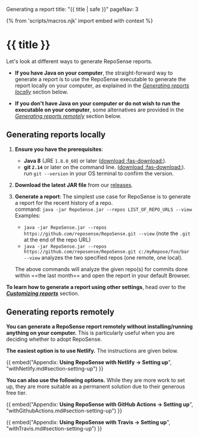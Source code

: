 <variable name="title">Generating a report</variable>
<frontmatter>
  title: "{{ title | safe }}"
  pageNav: 3
</frontmatter>

{% from 'scripts/macros.njk' import embed with context %}

<h1 class="display-4"><md>{{ title }}</md></h1>

<div class="lead">

Let's look at different ways to generate RepoSense reports.
</div>


* **If you have Java on your computer**, the straight-forward way to generate a report is to use the RepoSense executable to generate the report locally on your computer, as explained in the [_Generating reports locally_](#generating-reports-locally) section below.

* **If you don't have Java on your computer or do not wish to run the executable on your computer**, some alternatives are provided in the [_Generating reports remotely_](#generating-reports-remotely) section below.

<!-- ==================================================================================================== -->

## Generating reports locally

1. **Ensure you have the prerequisites**:
   * **Java 8** (JRE `1.8.0_60`) or later ([download :fas-download:](https://www.java.com/en/)).
   * **git `2.14`** or later on the command line. ([download :fas-download:](https://git-scm.com/downloads)).<br> run `git --version` in your OS terminal to confirm the version.

1. **Download the latest JAR file** from our [releases](https://github.com/reposense/RepoSense/releases/latest).

1. **Generate a report**: The simplest use case for RepoSense is to generate a report for the recent history of a repo.<br>
  command: `java -jar RepoSense.jar --repos LIST_OF_REPO_URLS --view`<br>
  Examples:
   * `java -jar RepoSense.jar --repos https://github.com/reposense/RepoSense.git --view` (note the `.git` at the end of the repo URL)
   * `java -jar RepoSense.jar --repos https://github.com/reposense/RepoSense.git c:/myRepose/foo/bar --view` analyzes the two specified repos (one remote, one local).

   The above commands will analyze the given repo(s) for commits done within ==the last month== and open the report in your default Browser.

**To learn how to generate a report using <tooltip content="e.g., generate a report for a different period, for specific file types, for specific authors, etc.">other settings</tooltip>**, head over to the [_**Customizing reports**_](customizingReports.html) section.

<!-- ==================================================================================================== -->

## Generating reports remotely
**You can generate a RepoSense report remotely without installing/running anything on your computer.** This is particularly useful when you are deciding whether to adopt RepoSense.

**The easiest option is to use Netlify.** The instructions are given below.

{{ embed("Appendix: **Using RepoSense with Netlify → Setting up**", "withNetlify.md#section-setting-up") }}

**You can also use the following options.** While they are more work to set up, they are more suitable as a permanent solution due to their generous free tier.

{{ embed("Appendix: **Using RepoSense with GitHub Actions → Setting up**", "withGithubActions.md#section-setting-up") }}

{{ embed("Appendix: **Using RepoSense with Travis → Setting up**", "withTravis.md#section-setting-up") }}
